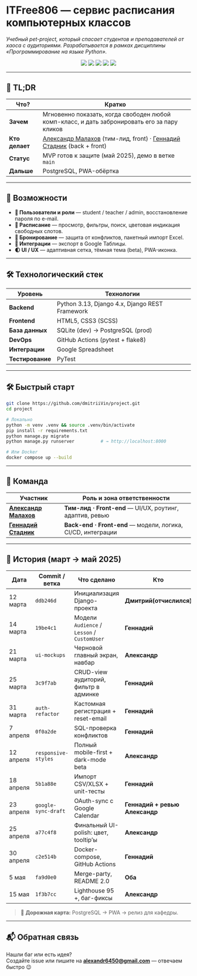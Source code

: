 # ITFree806 — сервис расписания компьютерных классов

*Учебный pet-project, который спасает студентов и преподавателей
от хаоса с аудиториями. Разрабатывается в рамках дисциплины
«Программирование на языке Python».*

<p align="center">
  <img src="https://img.shields.io/badge/Python-3776AB?style=flat-square&logo=python&logoColor=white"/>
  <img src="https://img.shields.io/badge/Django-092E20?style=flat-square&logo=django&logoColor=white"/>
  <img src="https://img.shields.io/badge/PostgreSQL-336791?style=flat-square&logo=postgresql&logoColor=white"/>
  <img src="https://img.shields.io/badge/HTML5-E34F26?style=flat-square&logo=html5&logoColor=white"/>
  <img src="https://img.shields.io/badge/CSS3-1572B6?style=flat-square&logo=css3&logoColor=white"/>
</p>

---

## 📑 TL;DR

| Что? | Кратко |
|------|--------|
| **Зачем** | Мгновенно показать, когда свободен любой комп-класс, и дать забронировать его за пару кликов |
| **Кто делает** | [Александр Малахов](https://github.com/Couurage) (тим-лид, front) · [Геннадий Стадник](https://github.com/Gritty08) (back + front) |
| **Статус** | MVP готов к защите (май 2025), демо в ветке `main` |
| **Дальше** | PostgreSQL, PWA-обёртка |

---

## 🚀 Возможности

- **🔑 Пользователи и роли** — student / teacher / admin, восстановление пароля по e-mail.  
- **📅 Расписание** — просмотр, фильтры, поиск, цветовая индикация свободных слотов.  
- **📌 Бронирование** — защита от конфликтов, пакетный импорт Excel.  
- **🔄 Интеграции** — экспорт в Google Таблицы.  
- **🌓 UI / UX** — адаптивная сетка, тёмная тема (beta), PWA-иконка.

---

## 🛠️ Технологический стек

| Уровень | Технологии |
|---------|------------|
| **Backend** | Python 3.13, Django 4.x, Django REST Framework |
| **Frontend** | HTML5, CSS3 (SCSS) |
| **База данных** | SQLite (dev) → PostgreSQL (prod) |
| **DevOps** | GitHub Actions (pytest + flake8) |
| **Интеграции** | Google Spreadsheet |
| **Тестирование** | PyTest |

---

## 🛠️ Быстрый старт

```bash
git clone https://github.com/dmitriiVin/project.git
cd project

# Локально
python -m venv .venv && source .venv/bin/activate
pip install -r requirements.txt
python manage.py migrate
python manage.py runserver          # → http://localhost:8000

# Или Docker
docker compose up --build
```

---

## 👥 Команда

| Участник | Роль и зона ответственности |
|----------|-----------------------------|
| [**Александр Малахов**](https://github.com/Couurage) | **Тим-лид · Front-end** — UI/UX, роутинг, адаптив, ревью |
| [**Геннадий Стадник**](https://github.com/Gritty08) | **Back-end · Front-end** — модели, логика, CI/CD, интеграции |

---

## 📜 История (март → май 2025)

| Дата | Commit / ветка | Что сделано | Кто |
|------|----------------|-------------|-----|
| 12 марта | `ddb246d` | Инициализация Django-проекта | **Дмитрий(отчислился)** |
| 14 марта | `19be4c1` | Модели `Audience` / `Lesson` / `CustomUser` | **Геннадий** |
| 21 марта | `ui-mockups` | Черновой главный экран, навбар | **Александр** |
| 25 марта | `3c9f7ab` | CRUD-view аудиторий, фильтр в админке | **Геннадий** |
| 31 марта | `auth-refactor` | Кастомная регистрация + reset-email | **Геннадий** |
| 7 апреля | `0f0a2de` | SQL-проверка конфликтов | **Геннадий** |
| 12 апреля | `responsive-styles` | Полный mobile-first + dark-mode beta | **Александр** |
| 18 апреля | `5b1a88e` | Импорт CSV/XLSX + unit-тесты | **Геннадий** |
| 23 апреля | `google-sync-draft` | OAuth-sync с Google Calendar | **Геннадий + ревью Александр** |
| 25 апреля | `a77c4f8` | Финальный UI-polish: цвет, tooltip’ы | **Александр** |
| 30 апреля | `c2e514b` | Docker-compose, GitHub Actions | **Геннадий** |
| 5 мая | `fa9d0e0` | Merge-party, README 2.0 | **Оба** |
| 15 мая | `1f3b7cc` | Lighthouse 95 +, баг-фиксы | **Александр** |

> 🎯 **Дорожная карта:** PostgreSQL → PWA → релиз для кафедры.

---

## 📬 Обратная связь

Нашли баг или есть идея?  
Создайте issue или пишите на **alexandr6450@gmail.com** — отвечаем быстро 😉
